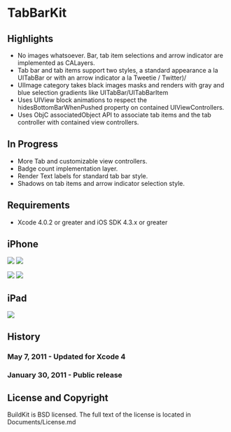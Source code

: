 
# TabBarKit

## Highlights

* No images whatsoever. Bar, tab item selections and arrow indicator are implemented as CALayers.
* Tab bar and tab items support two styles, a standard appearance a la UITabBar or with an arrow indicator a la Tweetie / Twitter)/
* UIImage category takes black images masks and renders with gray and blue selection gradients like UITabBar/UITabBarItem
* Uses UIView block animations to respect the hidesBottomBarWhenPushed property on contained UIViewControllers.
* Uses ObjC associatedObject API to associate tab items and the tab controller with contained view controllers.

## In Progress

* More Tab and customizable view controllers.
* Badge count implementation layer.
* Render Text labels for standard tab bar style.
* Shadows on tab items and arrow indicator selection style.


## Requirements

* Xcode 4.0.2 or greater and iOS SDK 4.3.x or greater

## iPhone

[![](https://github.com/davidmorford/TabBarKit/raw/master/Documents/TabBar-iPhone-Portrait-Arrow.png)](https://github.com/davidmorford/TabBarKit/raw/master/Documents/TabBar-iPhone-Portrait-Arrow.png)
[![](https://github.com/davidmorford/TabBarKit/raw/master/Documents/TabBar-iPhone-Portrait-Standard.png)](https://github.com/davidmorford/TabBarKit/raw/master/Documents/TabBar-iPhone-Portrait-Standard.png)

[![](https://github.com/davidmorford/TabBarKit/raw/master/Documents/TabBar-iPhone-Landscape-Arrow.png)](https://github.com/davidmorford/TabBarKit/raw/master/Documents/TabBar-iPhone-Landscape-Arrow.png)
[![](https://github.com/davidmorford/TabBarKit/raw/master/Documents/TabBar-iPhone-Landscape-Standard.png)](https://github.com/davidmorford/TabBarKit/raw/master/Documents/TabBar-iPhone-Landscape-Standard.png)

## iPad

[![](https://github.com/davidmorford/TabBarKit/raw/master/Documents/TabBar-iPad-Portrait-Standard.png)](https://github.com/davidmorford/TabBarKit/raw/master/Documents/TabBar-iPad-Portrait-Standard.png)


## History

### May 7, 2011 - Updated for Xcode 4
### January 30, 2011 - Public release


## License and Copyright

BuildKit is BSD licensed. The full text of the license is located in Documents/License.md
